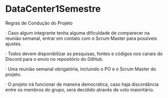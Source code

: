 # DataCenter1Semestre

Regras de Condução do Projeto

· Caso algum integrante tenha alguma dificuldade de comparecer na reunião semanal, entrar em contato com o Scrum Master para possíveis ajustes.

· Todos devem disponibilizar as pesquisas, fontes e códigos nos canais do Discord para o envio no repositório do GitHub.

· Uma reunião semanal obrigatória, incluindo o PO e o Scrum Master do projeto.

· O projeto irá funcionar de maneira democrática, caso haja discordância entre os membros do grupo, será decidido através de voto maioritário.